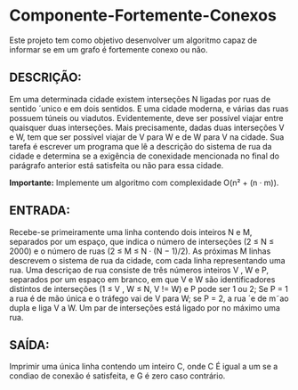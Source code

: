 # Componente-Fortemente-Conexos
Este projeto tem como objetivo desenvolver um algoritmo capaz de informar se em um grafo é fortemente conexo ou não.




## DESCRIÇÃO: ##

 Em uma determinada cidade existem interseções N ligadas por ruas de sentido ´unico e em dois sentidos. E uma cidade moderna, e várias das 
ruas possuem túneis ou viadutos. Evidentemente, deve ser possível viajar entre quaisquer duas interseções. Mais precisamente, dadas duas 
interseções V e W, tem que ser possível viajar de V para W e de W para V na cidade. Sua tarefa é escrever um programa que lê a 
descrição do sistema de rua da cidade e determina se a exigência de conexidade mencionada no final do parágrafo anterior está 
satisfeita ou não para essa cidade. 

**Importante:** Implemente um algoritmo com complexidade O(n² + (n · m)).

## ENTRADA: ##
Recebe-se primeiramente uma linha contendo dois inteiros N e M, separados por um espaço, que indica o número de 
interseções (2 ≤ N ≤ 2000) e o número de ruas (2 ≤ M ≤ N · (N − 1)/2). As próximas M linhas descrevem o sistema de rua
da cidade, com cada linha representando uma rua. Uma descriçao de rua consiste de três números inteiros V , W e P, separados
por um espaço em branco, em que V e W são identificadores distintos de interseções (1 ≤ V , W ≤ N, V != W) e P pode ser 1 ou 2;
Se P = 1 a rua é de mão única e o tráfego vai de V para W; se P = 2, a rua ´e de m˜ao dupla e liga V a W. Um par de
interseções está ligado por no máximo uma rua.

## SAÍDA: ##
Imprimir uma única linha contendo um inteiro C, onde C É igual a um se a condiao de conexão é satisfeita, e G é zero
caso contrário.
